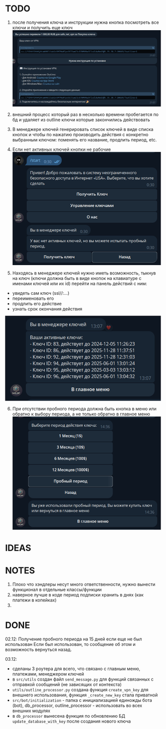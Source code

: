 # TODO

1. после получения ключа и инструкции нужна кнопка посмотреть все ключи и получить еще ключ
![img.png](src/readme_img/img.png)

2.  внешний процесс который раз в несколько времени пробегается по бд и удаляет из outline ключи которые закончились действовать

3. В менеджере ключей генерировать список ключей в виде списка кнопок
и чтобы по нажатию производить действия с конкретно выбранным ключом:
поменять его название, продлить период, etc.

4. Если нет активных ключей кнопки не рабочие
![img_2.png](src/readme_img/img_2.png)

5. Находясь в менеджере ключей нужно иметь возможность, тыкнув на ключ (ключи должна быть в виде кнопок на клавиатуре с именами ключей или их id)
перейти на панель действий с ним: 
- увидеть сам ключ (ssl//:...)
- переименовать его
- продлить его действие
- узнать срок окончания действия

![img_3.png](src/readme_img/img_3.png)

6. При отсутствии пробного периода должна быть кнопка в меню или обратно к выбору периода, а не только обратно в главное меню
![img_4.png](src/readme_img/img_4.png)
# IDEAS


# NOTES
1.  Плохо что хэндлеры несут много ответственности, нужно вынести функционал в отдельные классы/функции
2. наверное лучше в коде период подписки хранить в днях (как платежи в копейках)
3. 
# DONE

02.12: Получение пробного периода на 15 дней если еще не был использован
Если был использован, то сообщение об этом и возможность вернуться назад.

03.12: 
- сделаны 3 роутера для всего, что связано с главным меню, платежами, менеджером ключей
- в `src/utils` создан файл `send_message.py` для функций связанных с отправкой сообщений (не зависящих от контекста)
- `utils/outline_processor.py` создана функция `create_vpn_key` для внешнего использования, функция `_create_new_key` стала приватной
- `src/bot/initialization` - папка с инициализацией единожды бота (bot), db_processor, outline_processor - использовать во всех внешних модулях
- в `db_processor` вынесена функция по обновлению БД `update_database_with_key` после создания нового ключа
